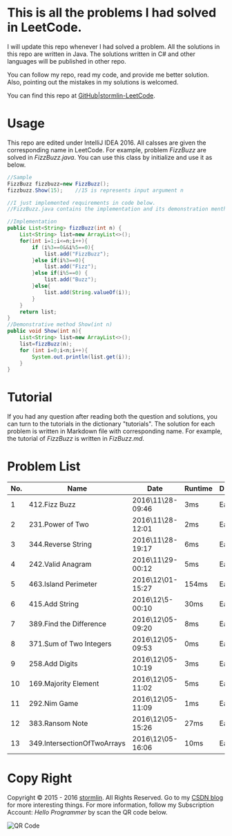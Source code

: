 # This is all the problems I had solved in LeetCode.
I will update this repo whenever I had solved a problem. All the solutions in this repo are written in Java. The solutions written in C# and other languages will be published in other repo.

You can follow my repo, read my code, and provide me better solution. Also, pointing out the mistakes in my solutions is welcomed.

You can find this repo at [GitHub|stormlin-LeetCode](https://github.com/K9A2/LeetCode).

# Usage
This repo are edited under IntelliJ IDEA 2016.
All calsses are given the corresponding name in LeetCode. For example, problem *FizzBuzz* are solved in *FizzBuzz.java*. You can use this class by initialize and use it as below.

```java
//Sample
FizzBuzz fizzbuzz=new FizzBuzz();
fizzbuzz.Show(15);    //15 is represents input argument n

//I just implemented requirements in code below.
//FizzBuzz.java contains the implementation and its demonstration menthod Show()

//Implementation
public List<String> fizzBuzz(int n) {
    List<String> list=new ArrayList<>();    
    for(int i=1;i<=n;i++){
        if (i%3==0&&i%5==0){
            list.add("FizzBuzz");
        }else if(i%3==0){
            list.add("Fizz");
        }else if(i%5==0) {
            list.add("Buzz");
        }else{
            list.add(String.valueOf(i));
        }
    }
    return list;
}
//Demonstrative method Show(int n)
public void Show(int n){
    List<String> list=new ArrayList<>();
    list=fizzBuzz(n);
    for (int i=0;i<n;i++){
        System.out.println(list.get(i));
    }
}
```

# Tutorial
If you had any question after reading both the question and solutions, you can turn to the tutorials in the dictionary "tutorials". The solution for each problem is written in Markdown file with corresponding name. For example, the   tutorial of *FizzBuzz* is written in *FizBuzz.md*.

# Problem List
|No.|Name        |Date|Runtime|Difficulty|
|-----|------------|-----------|-------|----|
|1|412.Fizz Buzz|2016\11\28-09:46|3ms|Easy|
|2|231.Power of Two|2016\11\28-12:01|2ms|Easy|
|3|344.Reverse String|2016\11\28-19:17|6ms|Easy|
|4|242.Valid Anagram|2016\11\29-00:12|5ms|Easy|
|5|463.Island Perimeter|2016\12\01-15:27|154ms|Easy|
|6|415.Add String|2016\12\5-00:10|30ms|Easy|
|7|389.Find the Difference|2016\12\05-09:20|8ms|Easy|
|8|371.Sum of Two Integers|2016\12\05-09:53|0ms|Easy|
|9|258.Add Digits|2016\12\05-10:19|3ms|Easy|
|10|169.Majority Element|2016\12\05-11:02|5ms|Easy|
|11|292.Nim Game|2016\12\05-11:09|1ms|Easy|
|12|383.Ransom Note|2016\12\05-15:26|27ms|Easy|
|13|349.IntersectionOfTwoArrays|2016\12\05-16:06|10ms|Easy|

# Copy Right
Copyright © 2015 - 2016 [stormlin](http://www.stormlin.com/). All Rights Reserved.
Go to my [CSDN blog](http://blog.csdn.net/atmiao) for more interesting things.
For more information, follow my Subscription Account: *Hello Programmer* by scan the QR code below.

![QR Code](http://img.blog.csdn.net/20161209103948618?watermark/2/text/aHR0cDovL2Jsb2cuY3Nkbi5uZXQvYXRtaWFv/font/5a6L5L2T/fontsize/400/fill/I0JBQkFCMA==/dissolve/70/gravity/SouthEast)
